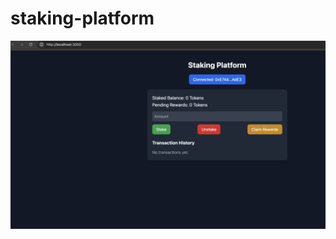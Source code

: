 # staking-platform
<img src="https://github.com/chiefmahesh/staking-platform/blob/main/staking.png" alt="Screenshot" width="600">


